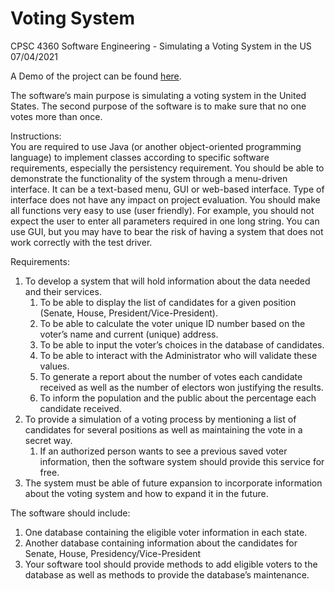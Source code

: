 # Voting System
CPSC 4360 Software Engineering - Simulating a Voting System in the US 07/04/2021

A Demo of the project can be found [here](https://www.youtube.com/watch?v=85LGPLAMdiY).
 
The software’s main purpose is simulating a voting system in the United States. The second purpose of the software is to make sure that no one votes more than once.

Instructions:  
You are required to use Java (or another object-oriented programming language) to implement classes according to specific software requirements, especially the persistency requirement. You should be able to demonstrate the functionality of the system through a menu-driven interface. It can be a text-based menu, GUI or web-based interface. Type of interface does not have any impact on project evaluation. You should make all functions very easy to use (user friendly). For example, you should not expect the user to enter all parameters required in one long string. You can use GUI, but you may have to bear the risk of having a system that does not work correctly with the test driver.

Requirements:  
1. To develop a system that will hold information about the data needed and their services.
	1. To be able to display the list of candidates for a given position (Senate, House, President/Vice-President).
	2. To be able to calculate the voter unique ID number based on the voter’s name and current (unique) address.
	3. To be able to input the voter’s choices in the database of candidates.
	4. To be able to interact with the Administrator who will validate these values.
	5. To generate a report about the number of votes each candidate received as well as the number of electors won justifying the results.
	6. To inform the population and the public about the percentage each candidate received.
2. To provide a simulation of a voting process by mentioning a list of candidates for several positions as well as maintaining the vote in a secret way.
   1. If an authorized person wants to see a previous saved voter information, then the software system should provide this service for free.
3. The system must be able of future expansion to incorporate information about the voting system and how to expand it in the future.

The software should include:  
  1. One database containing the eligible voter information in each state. 
  2. Another database containing information about the candidates for Senate, House, Presidency/Vice-President
  3. Your software tool should provide methods to add eligible voters to the database as well as methods to provide the database’s maintenance.   
